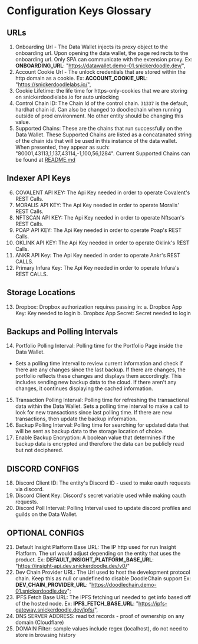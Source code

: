 # Configuration Keys Glossary

## URLs
1. Onboarding Url - The Data Wallet injects its proxy object to the onboarding url.  Upon opening the data wallet, the page redirects to the onboarding url.  Only SPA can communicate with the extension proxy. 
Ex: __ONBOARDING_URL__: "https://datawallet.demo-01.snickerdoodle.dev/",
2. Account Cookie Url - The unlock credentials that are stored within the http domain as a cookie. 
Ex: __ACCOUNT_COOKIE_URL__: "https://snickerdoodlelabs.io/",
3. Cookie Lifetime: the life time for https-only-cookies that we are storing on snickerdoodlelabs.io for auto unlocking
4. Control Chain ID: The Chain Id of the control chain. `31337` is the default, hardhat chain id.  Can also be changed to doodlechain when running outside of prod environment. No other entity should be changing this value.  
5. Supported Chains: These are the chains that run successfully on the Data Wallet. 
These Supported Chains are listed as a concatanated string of the chain ids that will be used in this instance of the data wallet.  
When presented, they appear as such: "80001,43113,1,137,43114,-1,100,56,1284".
Current Supported Chains can be found at [README.md](/documentation/sdql/README.md)

## Indexer API Keys
6. COVALENT API KEY: The Api Key needed in order to operate Covalent's REST Calls.  
7. MORALIS API KEY: The Api Key needed in order to operate Moralis' REST Calls.  
8. NFTSCAN API KEY: The Api Key needed in order to operate Nftscan's REST Calls.  
9. POAP API KEY: The Api Key needed in order to operate Poap's REST Calls.  
10. OKLINK API KEY: The Api Key needed in order to operate Oklink's REST Calls. 
11. ANKR API Key: The Api Key needed in order to operate Ankr's REST CALLS. 
12. Primary Infura Key: The Api Key needed in order to operate Infura's REST CALLS. 


## Storage Locations
13. Dropbox: Dropbox authorization requires passing in: 
    a. Dropbox App Key: Key needed to login
    b. Dropbox App Secret: Secret needed to login

## Backups and Polling Intervals
14. Portfolio Polling Interval: Polling time for the Portfolio Page inside the Data Wallet. 
- Sets a polling time interval to review current information and check if there are any changes since the last backup.  If there are changes, the portfolio reflects these changes and displays them accordingly.  This includes sending new backup data to the cloud.  If there aren't any changes, it continues displaying the cached information. 
15. Transaction Polling Interval: Polling time for refreshing the transactional data within the Data Wallet. Sets a polling time interval to make a call to look for new transactions since last polling time.  If there are new transactions, then update the backup information.  
16. Backup Polling Interval: Polling time for searching for updated data that will be sent as backup data to the storage location of choice. 
17. Enable Backup Encryption: A boolean value that determines if the backup data is encrypted and therefore the data can be publicly read but not deciphered.  

## DISCORD CONFIGS
18. Discord Client ID: The entity's Discord ID - used to make oauth requests via discord. 
19. Discord Client Key: Discord's secret variable used while making oauth requests. 
20. Discord Poll Interval: Polling Interval used to update discord profiles and guilds on the Data Wallet. 

## OPTIONAL CONFIGS
21. Default Insight Platform Base URL: The IP http used for run  Insight Platform.  The url would adjust depending on the entity that uses the product. 
Ex: __DEFAULT_INSIGHT_PLATFORM_BASE_URL__: "https://insight-api.dev.snickerdoodle.dev/v0/"
22. Dev Chain Provider URL: The Url used to host the development protocol chain. Keep this as null or undefined to disable DoodleChain support
Ex: __DEV_CHAIN_PROVIDER_URL__: "https://doodlechain.demo-01.snickerdoodle.dev";
23. IPFS Fetch Base URL: 
The IPFS fetching url needed to get info based off of the hosted node. 
Ex: __IPFS_FETCH_BASE_URL__: "https://ipfs-gateway.snickerdoodle.dev/ipfs/",
24. DNS SERVER ADDRESS: read txt records - proof of ownership on any domain (Cloudflare)
25. DOMAIN Filter: sample values include regex (localhost), do not need to store in browsing history

